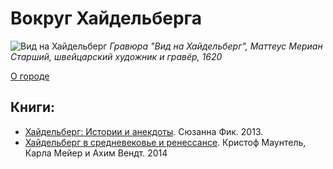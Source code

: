 # Вокруг Хайдельберга

![Вид на Хайдельберг](./images/Heidelberger_Ansicht_(Merian).png)
*Гравюра "Вид на Хайдельберг", Маттеус Мериан Старший, швейцарский художник и гравёр, 1620*

[О городе](./heidelberg/README.md)

## Книги:

* [Хайдельберг: Истории и анекдоты](./books/geschichten-und-anekdoten/README.md). Сюзанна Фик. 2013.
* [Хайдельберг в средневековье и ренессансе](./books/mittelalter-und-renaissance/README.md). Кристоф Маунтель, Карла Мейер и Ахим Вендт. 2014